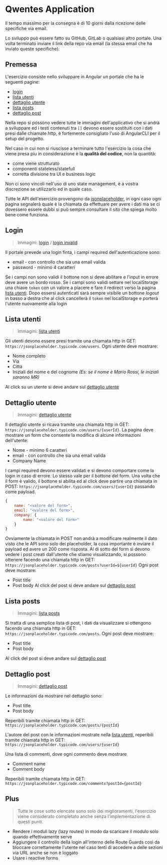 # Qwentes Application
Il tempo massimo per la consegna è di 10 giorni dalla ricezione delle specifiche via email.

Lo sviluppo può essere fatto su GitHub, GitLab o qualsiasi altro portale. Una volta terminato inviare il link della repo via email (la stessa email che ha inviato queste specifiche).

## Premessa

L'esercizio consiste nello sviluppare in Angular un portale che ha le seguenti pagine:
- [login](#login)
- [lista utenti](#lista-utenti)
- [dettaglio utente](#dettaglio-utente)
- [lista posts](#lista-posts)
- [dettaglio post](#dettaglio-post)

Nella repo si possono vedere tutte le immagini dell'applicativo che si andrà a sviluppare ed i testi contenuti tra `[]` devono essere sostituiti con i dati presi dalle chiamate http, è fortemente consigliato l'uso di AngularCLI per il setup del progetto.

Nel caso in cui non si riuscisse a terminare tutto l'esercizio la cosa che viene presa piu in considerazione è la **qualità del codice**, non la quantità:
- come viene strutturato
- componenti stateless/statefull
- corretta divisione tra UI e business logic

Non ci sono vincoli nell'uso di uno state management, è a vostra discrezione se utilizzarlo ed in quale caso.

Tutte le API dell'esercizio provengono da [jsonplaceholder](https://jsonplaceholder.typicode.com/), in ogni caso ogni pagina segnalerà quale è la chiamata da effettuare per avere i dati ma se ci dovessero essere dubbi si può sempre consultare il sito che spiega molto bene come funziona.

## Login
> Immagini: [login](https://github.com/qwentes-team/application-interview/blob/main/01%20-%20Login.jpg) / [login invalid](https://github.com/qwentes-team/application-interview/blob/main/02%20-%20Login%20invalid.jpg)

Il portale prevede una login finta, i campi required dell'autenticazione sono:
- email - con controllo che sia una email valida
- password - minimo 4 caratteri

Se i campi non sono validi il bottone non si deve abilitare e l'input in errore deve avere un bordo rosso.
Se i campi sono validi settare nel localStorage una chiave `token` con un valore a piacere e fare il redirect verso la pagina [lista utenti](#lista-utenti).
Dopo essersi autenticati sarà sempre visibile un bottone *logout* in basso a destra che al click cancellerà il `token` nel localStorage e porterà l'utente nuovamente alla login

## Lista utenti
> Immagini: [lista utenti](https://github.com/qwentes-team/application-interview/blob/main/03%20-%20Contact%20list.jpg)

Gli utenti devono essere presi tramite una chiamata http in GET: `https://jsonplaceholder.typicode.com/users`.
Ogni utente deve mostrare:
- Nome completo
- Via
- Città
- Iniziali del nome e del cognome *(Es: se il nome è Mario Rossi, le iniziali saranno MR)*

Al click su un utente si deve andare sul [dettaglio utente](#dettaglio-utente)

## Dettaglio utente
> Immagini: [dettaglio utente](https://github.com/qwentes-team/application-interview/blob/main/04%20-%20Contact%20detail.jpg)

Il dettaglio utente si ricava tramite una chiamata http in GET: `https://jsonplaceholder.typicode.com/users/{userId}`.
La pagina deve mostrare un form che consente la modifica di alcune informazioni dell'utente:
- Nome - minimo 6 caratteri
- email - con controllo che sia una email valida
- Company Name

I campi required devono essere validati e si devono comportare come la login in caso di errore. Lo stesso vale per il bottone del form.
Una volta che il form è valido, il bottone si abilita ed al click deve partire una chiamata in POST: `https://jsonplaceholder.typicode.com/users/{userId}` passando come payload.
```js
{
	name: "<valore del form>",
	email: "<valore del form>",
	company: {
		name: "<valore del form>"
	}
}
```
Ovviamente la chiamata in POST non andrà a modificare realmente il dato visto che le API sono solo dei placeholder, la cosa importante è inviare il payload ed avere un 200 come risposta.
Al di sotto del form si devono vedere i post creati dall'utente che stiamo visualizzando, si possono ottenere facendo una chiamata http in GET: `https://jsonplaceholder.typicode.com/posts?userId=${userId}`
Ogni post deve mostrare:
- Post title
- Post body
Al click del post si deve andare sul [dettaglio post](#dettaglio-post)

## Lista posts
> Immagini: [lista posts](https://github.com/qwentes-team/application-interview/blob/main/05%20-%20Post%20list.jpg)

Si tratta di una semplice lista di post, i dati da visualizzare si ottengono facendo una chiamata http in GET: `https://jsonplaceholder.typicode.com/posts`.
Ogni post deve mostrare:
- Post title
- Post body

Al click del post si deve andare sul [dettaglio post](#dettaglio-post)

## Dettaglio post
> Immagini: [dettaglio post](https://github.com/qwentes-team/application-interview/blob/main/06%20-%20Post%20detail.jpg)

Le informazioni da mostrare nel dettaglio sono:
- Post title
- Post body

Reperibili tramite chiamata http in GET: `https://jsonplaceholder.typicode.com/posts/{postId}`

L'autore del post con le informazioni mostrate nella [lista utenti](#lista-utenti), reperibili tramite chiamata http in GET: `https://jsonplaceholder.typicode.com/users/{userId}`

Una lista di commenti, dove ogni commento deve mostrare 
- Comment name
- Comment body

Reperibili tramite chiamata http in GET: `https://jsonplaceholder.typicode.com/comments?postId={postId}`

## Plus
> Tutte le cose sotto elencate sono solo dei miglioramenti, l'esercizio viene considerato completato anche senza l'implementazione di questi punti.

- Rendere i moduli lazy (lazy routes) in modo da scaricare il modulo solo quando effettivamente serve
- Aggiungere il controllo della login all'interno delle Route Guards così da bloccare correttamente l'utente nel caso tenti di accedere a delle sezioni via URL anche se non è loggato
- Usare i reactive forms
